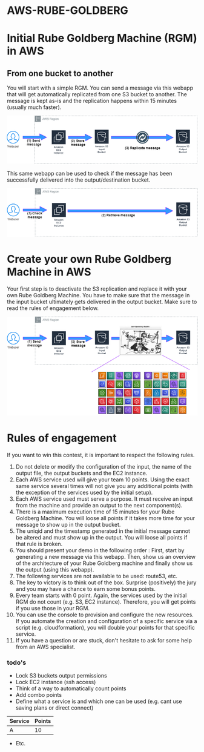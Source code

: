 # AWS-RUBE-GOLDBERG

<h1>Initial Rube Goldberg Machine (RGM) in AWS</h1>
<h2>From one bucket to another</h2>
<p class="lead">You will start with a simple RGM. You can send a message via this webapp that will get automatically replicated from one S3 bucket to another. The message is kept as-is and the replication happens within 15 minutes (usually much faster).</p>
<img src="https://github.com/alfallouji/AWS-RUBE-GOLDBERG/raw/master/webapp/img/1.png" />

<p class="lead">This same webapp can be used to check if the message has been successfully delivered into the output/destination bucket.</p>
<img src="https://github.com/alfallouji/AWS-RUBE-GOLDBERG/raw/master/webapp/img/2.png" />

<h1>Create your own Rube Goldberg Machine in AWS</h1>
<p class="lead">Your first step is to deactivate the S3 replication and replace it with your own Rube Goldberg Machine. You have to make sure that the message in the input bucket ultimately gets delivered in the output bucket. Make sure to read the rules of engagement below.</p>
<img src="https://github.com/alfallouji/AWS-RUBE-GOLDBERG/raw/master/webapp/img/3.png" />

<h1>Rules of engagement</h1>
<div class="panel panel-primary">
  <!-- Default panel contents -->
  <div class="panel-heading">If you want to win this contest, it is important to respect the following rules.</div>

  <!-- List group -->
  <ol class="list-group">
    <li class="list-group-item">Do not delete or modify the configuration of the input, the name of the output file, the output buckets and the EC2 instance.</li>
    <li class="list-group-item">Each AWS service used will give your team 10 points. Using the exact same service several times will not give you any additional points (with the exception of the services used by the initial setup).</li>
    <li class="list-group-item">Each AWS service used must serve a purpose. It must receive an input from the machine and provide an output to the next component(s).</li>
    <li class="list-group-item">There is a maximum execution time of 15 minutes for your Rube Goldberg Machine. You will loose all points if it takes more time for your message to show up in the output bucket.</li>
    <li class="list-group-item">The uniqid and the timestamp generated in the initial message cannot be altered and must show up in the output. You will loose all points if that rule is broken.</li>
    <li class="list-group-item">You should present your demo in the following order : First, start by generating a new message via this webapp. Then, show us an overview of the architecture of your Rube Goldberg machine and finally show us the output (using this webapp).</li>
    <li class="list-group-item">The following services are not available to be used: route53, etc. </li>
    <li class="list-group-item">The key to victory is to think out of the box. Surprise (positively) the jury and you may have a chance to earn some bonus points.</li>
    <li class="list-group-item">Every team starts with 0 point. Again, the services used by the initial RGM do not count (e.g. S3, EC2 instance). Therefore, you will get points if you use those in your RGM.</li>
    <li class="list-group-item">You can use the console to provision and configure the new resources. If you automate the creation and configuration of a specific service via a script (e.g. cloudformation), you will double your points for that specific service.</li>
    <li class="list-group-item">If you have a question or are stuck, don't hesitate to ask for some help from an AWS specialist.</li>
  </ol>
</div>    

### todo's
 - Lock S3 buckets output permissions
 - Lock EC2 instance (ssh access)
 - Think of a way to automatically count points
 - Add combo points 
 - Define what a service is and which one can be used (e.g. cant use saving plans or direct connect)

 |Service                      | Points|
 |-----------------------------|-------|
 | A                           | 10    |

 - Etc.
 
 
